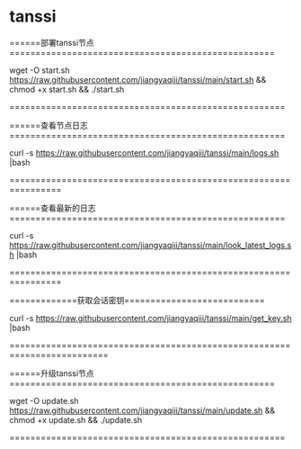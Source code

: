 # tanssi

======部署tanssi节点===================================================

wget -O start.sh https://raw.githubusercontent.com/jiangyaqiii/tanssi/main/start.sh && chmod +x start.sh && ./start.sh

=====================================================

======查看节点日志=====================================================

curl -s https://raw.githubusercontent.com/jiangyaqiii/tanssi/main/logs.sh |bash

================================================================

======查看最新的日志=====================================================

curl -s https://raw.githubusercontent.com/jiangyaqiii/tanssi/main/look_latest_logs.sh |bash

================================================================

=============获取会话密钥===========================

curl -s https://raw.githubusercontent.com/jiangyaqiii/tanssi/main/get_key.sh |bash

=========================================================================

======升级tanssi节点===================================================

wget -O update.sh https://raw.githubusercontent.com/jiangyaqiii/tanssi/main/update.sh && chmod +x update.sh && ./update.sh

=====================================================
